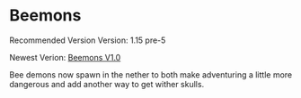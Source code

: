 # Beemons
Recommended Version Version: 1.15 pre-5

Newest Verion: [Beemons V1.0](https://github.com/WaifuBeforeLaifu/Datapacks/raw/master/Beemons/Beemons%20V1.0.zip)

Bee demons now spawn in the nether to both make adventuring a little more dangerous and add another way to get wither skulls.
